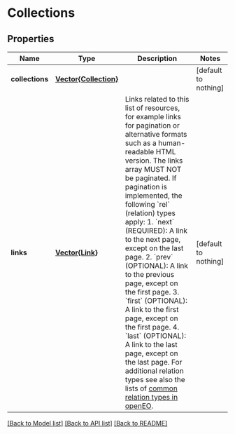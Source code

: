 # Collections


## Properties
Name | Type | Description | Notes
------------ | ------------- | ------------- | -------------
**collections** | [**Vector{Collection}**](Collection.md) |  | [default to nothing]
**links** | [**Vector{Link}**](Link.md) | Links related to this list of resources, for example links for pagination or alternative formats such as a human-readable HTML version. The links array MUST NOT be paginated.  If pagination is implemented, the following &#x60;rel&#x60; (relation) types apply:  1. &#x60;next&#x60; (REQUIRED): A link to the next page, except on the last page.  2. &#x60;prev&#x60; (OPTIONAL): A link to the previous page, except on the first page.  3. &#x60;first&#x60; (OPTIONAL): A link to the first page, except on the first page.  4. &#x60;last&#x60; (OPTIONAL): A link to the last page, except on the last page.  For additional relation types see also the lists of [common relation types in openEO](#section/API-Principles/Web-Linking). | [default to nothing]


[[Back to Model list]](../README.md#models) [[Back to API list]](../README.md#api-endpoints) [[Back to README]](../README.md)


